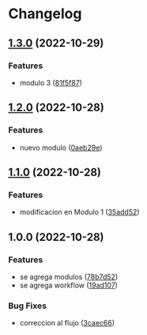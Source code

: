 # Changelog

## [1.3.0](https://github.com/dev-kess/demo-release-2/compare/demo-release-v1.2.0...demo-release-v1.3.0) (2022-10-29)


### Features

* modulo 3 ([81f5f87](https://github.com/dev-kess/demo-release-2/commit/81f5f87271f258ad169b9b54babd6d0f00ced84e))

## [1.2.0](https://github.com/dev-kess/demo-release-2/compare/demo-release-v1.1.0...demo-release-v1.2.0) (2022-10-28)


### Features

* nuevo modulo ([0aeb29e](https://github.com/dev-kess/demo-release-2/commit/0aeb29e28b8c6e09f712ae421331cafab6ca0cd9))

## [1.1.0](https://github.com/dev-kess/demo-release-2/compare/demo-release-v1.0.0...demo-release-v1.1.0) (2022-10-28)


### Features

* modificacion en Modulo 1 ([35add52](https://github.com/dev-kess/demo-release-2/commit/35add528fd209680eb932543dbb67a7f8d39d8a2))

## 1.0.0 (2022-10-28)


### Features

* se agrega modulos ([78b7d52](https://github.com/dev-kess/demo-release-2/commit/78b7d52056647d8066d93fe1f72fab59c7a8361d))
* se agrega workflow ([19ad107](https://github.com/dev-kess/demo-release-2/commit/19ad1075f61644cc4e62664f0177136101f341d6))


### Bug Fixes

* correccion al flujo ([3caec66](https://github.com/dev-kess/demo-release-2/commit/3caec667606a32e676e91becf2bb29327b01e56d))
